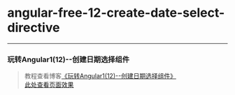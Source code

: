# angular-free-12-create-date-select-directive        
---
### 玩转Angular1(12)--创建日期选择组件               

> 教程查看博客[《玩转Angular1(12)--创建日期选择组件》](https://godbasin.github.io/2017/03/12/angular-free-12-create-date-select-directive/)                                
> [此处查看页面效果](http://ok2o5vt7c.bkt.clouddn.com/angular-free-12-create-date-select-directive/index.html)  